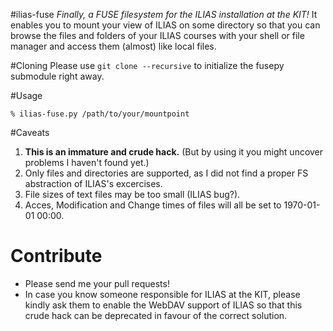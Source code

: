 #ilias-fuse
*Finally, a FUSE filesystem for the ILIAS installation at the KIT!*
It enables you to mount your view of ILIAS on some directory so that you
can browse the files and folders of your ILIAS courses with your shell or file
manager and access them (almost) like local files.

#Cloning
Please use `git clone --recursive` to initialize the fusepy submodule right away.

#Usage
```
% ilias-fuse.py /path/to/your/mountpoint
```

#Caveats
1. **This is an immature and crude hack.** (But by using it you might uncover problems I haven't found yet.)
2. Only files and directories are supported, as I did not find a proper FS abstraction of ILIAS's excercises.
3. File sizes of text files may be too small (ILIAS bug?).
4. Acces, Modification and Change times of files will all be set to 1970-01-01 00:00.

# Contribute
- Please send me your pull requests!
- In case you know someone responsible for ILIAS at the KIT, please kindly ask
  them to enable the WebDAV support of ILIAS so that this crude hack can be
  deprecated in favour of the correct solution.
